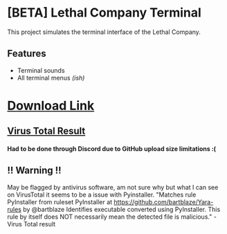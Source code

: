 # [BETA] Lethal Company Terminal

This project simulates the terminal interface of the Lethal Company. 

## Features

- Terminal sounds
- All terminal menus *(ish)*

# [Download Link](https://cdn.discordapp.com/attachments/1196587062476947507/1206259526223798382/LethalCompanyTerminal.exe?ex=65db5bba&is=65c8e6ba&hm=ddc287736932de7b1a09bc0973bbce452906b614a3bdf300a958cb51b8f0724a&)
## [Virus Total Result](https://www.virustotal.com/gui/file/36f4f6606337af31a4d61d4046810c43125dc8971356b58d9c79fc1f38f11b7d)
#### Had to be done through Discord due to GitHub upload size limitations :(

## !! Warning !!
May be flagged by antivirus software, am not sure why but what I can see on VirusTotal it seems to be a issue with Pyinstaller. 
"Matches rule PyInstaller from ruleset PyInstaller at https://github.com/bartblaze/Yara-rules by @bartblaze
Identifies executable converted using PyInstaller. This rule by itself does NOT necessarily mean the detected file is malicious." - Virus Total result
